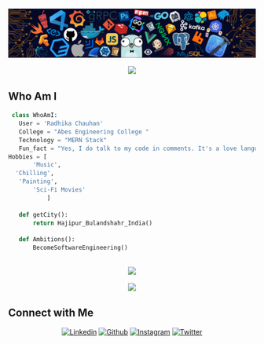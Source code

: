 ![Github Banner](banner.png)

<p align="center">
  <img src="https://readme-typing-svg.herokuapp.com?color=0d8eceF&size=30&center=true&vCenter=true&width=550&height=70&lines=Hey+There,+I'm+Radhika;I+Love+Programming;An+Open+Source+Enthusiast;Front+End+Web+Developer;Loves+To+Build+Projects;A+Problem+Solver;">
</p>


  ## Who Am I
 ```python
  class WhoAmI:
    User = 'Radhika Chauhan'
    College = "Abes Engineering College "
    Technology = "MERN Stack"
    Fun_fact = "Yes, I do talk to my code in comments. It's a love language!"
Hobbies = [
		'Music',
   'Chilling',
 	'Painting',
		'Sci-Fi Movies'
			]
	
	def getCity():
		return Hajipur_Bulandshahr_India()
	
	def Ambitions():
		BecomeSoftwareEngineering()
	
 ```


<div align="center">

![](https://github-profile-summary-cards.vercel.app/api/cards/profile-details?username=Radhikaa-chauhan&theme=default)

![](https://github-readme-streak-stats.herokuapp.com/?user=Radhikaa-chauhan&theme=vue&hide_border=true)	
 <br/>
</div> 
            
## Connect with Me

<p align="center">
  <a href="https://www.linkedin.com/in/radhika-chauhan-2b4821296?utm_source=share&utm_campaign=share_via&utm_content=profile&utm_medium=android_app "><img alt="Linkedin" title="Radhika Chauhan Linkedin" src="https://img.shields.io/badge/LinkedIn-0077B5?style=for-the-badge&logo=linkedin&logoColor=white"></a>
  <a href="https://github.com/Radhikaa-chauhan"><img alt="Github" title="Radhika Chauhan Github" src="https://img.shields.io/badge/GitHub-100000?style=for-the-badge&logo=github&logoColor=white"></a>
 <a href="https://www.instagram.com/_radhikaa5/"><img alt="Instagram" title="Radhika Chauhan Instagram" src="https://img.shields.io/badge/Instagram-E4405F?style=for-the-badge&logo=instagram&logoColor=white"></a>
<a href="https://x.com/Radhikacha05"><img alt="Twitter" title="Radhika Chauhan Twitter" src="https://img.shields.io/badge/Twitter-1DA1F2?style=for-the-badge&logo=twitter&logoColor=white"></a>

</p>
